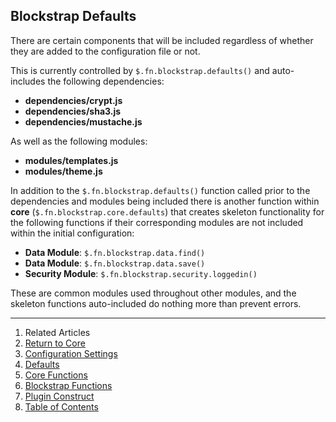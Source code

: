 ## Blockstrap Defaults

There are certain components that will be included regardless of whether they are added to the configuration file or not.

This is currently controlled by `$.fn.blockstrap.defaults()` and auto-includes the following dependencies:

* __dependencies/crypt.js__
* __dependencies/sha3.js__
* __dependencies/mustache.js__

As well as the following modules:

* __modules/templates.js__
* __modules/theme.js__

In addition to the `$.fn.blockstrap.defaults()` function called prior to the dependencies and modules being included there is another function within __core__ (`$.fn.blockstrap.core.defaults`) that creates skeleton functionality for the following functions if their corresponding modules are not included within the initial configuration:

* __Data Module__: `$.fn.blockstrap.data.find()`
* __Data Module__: `$.fn.blockstrap.data.save()`
* __Security Module__: `$.fn.blockstrap.security.loggedin()`

These are common modules used throughout other modules, and the skeleton functions auto-included do nothing more than prevent errors.

---

1. Related Articles
2. [Return to Core](../../core/)
2. [Configuration Settings](../configuration/)
3. [Defaults](../defaults/)
4. [Core Functions](../core-functions/)
5. [Blockstrap Functions](../blockstrap-functions/)
6. [Plugin Construct](../construct/)
7. [Table of Contents](../../../)
